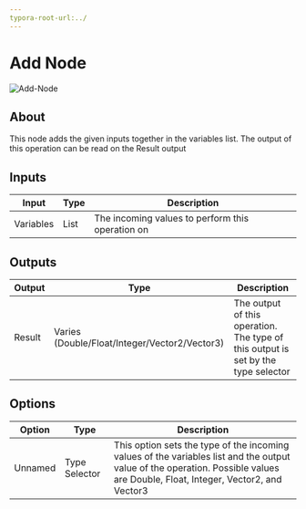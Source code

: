 ```yaml
---
typora-root-url:../
---
```


# Add Node

![Add-Node](/IMG/Add-Node-1619727749076.png)

## About

This node adds the given inputs together in the variables list. The output of this operation can be read on the Result output

## Inputs
Input | Type | Description
------------ | ------|-------
Variables | List | The incoming values to perform this operation on

## Outputs
Output | Type| Description
------------ | -------|------
Result | Varies (Double/Float/Integer/Vector2/Vector3) | The output of this operation. The type of this output is set by the type selector

## Options
Option | Type | Description
------------ | -------|------
Unnamed | Type Selector | This option sets the type of the incoming values of the variables list and the output value of the operation. Possible values are Double, Float, Integer, Vector2, and Vector3 

